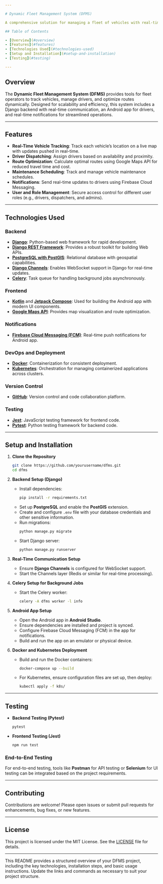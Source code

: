 ```yaml
---

# Dynamic Fleet Management System (DFMS)

A comprehensive solution for managing a fleet of vehicles with real-time tracking, driver dispatching, route optimization, and more.

## Table of Contents

- [Overview](#overview)
- [Features](#features)
- [Technologies Used](#technologies-used)
- [Setup and Installation](#setup-and-installation)
- [Testing](#testing)

---
```


## Overview

The **Dynamic Fleet Management System (DFMS)** provides tools for fleet operators to track vehicles, manage drivers, and optimize routes dynamically. Designed for scalability and efficiency, this system includes a Django backend with real-time communication, an Android app for drivers, and real-time notifications for streamlined operations.

---

## Features

- **Real-Time Vehicle Tracking**: Track each vehicle’s location on a live map with updates pushed in real-time.
- **Driver Dispatching**: Assign drivers based on availability and proximity.
- **Route Optimization**: Calculate optimal routes using Google Maps API for reduced travel time and cost.
- **Maintenance Scheduling**: Track and manage vehicle maintenance schedules.
- **Notifications**: Send real-time updates to drivers using Firebase Cloud Messaging.
- **User and Role Management**: Secure access control for different user roles (e.g., drivers, dispatchers, and admins).

---

## Technologies Used

### Backend
- **[Django](https://www.djangoproject.com/)**: Python-based web framework for rapid development.
- **[Django REST Framework](https://www.django-rest-framework.org/)**: Provides a robust toolkit for building Web APIs.
- **[PostgreSQL with PostGIS](https://postgis.net/)**: Relational database with geospatial capabilities.
- **[Django Channels](https://channels.readthedocs.io/en/stable/)**: Enables WebSocket support in Django for real-time updates.
- **[Celery](https://docs.celeryproject.org/en/stable/)**: Task queue for handling background jobs asynchronously.

### Frontend
- **[Kotlin](https://developer.android.com/kotlin)** and **[Jetpack Compose](https://developer.android.com/jetpack/compose)**: Used for building the Android app with modern UI components.
- **[Google Maps API](https://developers.google.com/maps)**: Provides map visualization and route optimization.

### Notifications
- **[Firebase Cloud Messaging (FCM)](https://firebase.google.com/docs/cloud-messaging)**: Real-time push notifications for Android app.

### DevOps and Deployment
- **[Docker](https://www.docker.com/)**: Containerization for consistent deployment.
- **[Kubernetes](https://kubernetes.io/)**: Orchestration for managing containerized applications across clusters.

### Version Control
- **[GitHub](https://github.com/)**: Version control and code collaboration platform.

### Testing
- **[Jest](https://jestjs.io/)**: JavaScript testing framework for frontend code.
- **[Pytest](https://docs.pytest.org/en/stable/)**: Python testing framework for backend code.

---

## Setup and Installation

1. **Clone the Repository**

   ```bash
   git clone https://github.com/yourusername/dfms.git
   cd dfms
   ```

2. **Backend Setup (Django)**

   - Install dependencies:
     ```bash
     pip install -r requirements.txt
     ```
   - Set up **PostgreSQL** and enable the **PostGIS** extension.
   - Create and configure `.env` file with your database credentials and other sensitive information.
   - Run migrations:
     ```bash
     python manage.py migrate
     ```
   - Start Django server:
     ```bash
     python manage.py runserver
     ```

3. **Real-Time Communication Setup**
   - Ensure **Django Channels** is configured for WebSocket support.
   - Start the Channels layer (Redis or similar for real-time processing).

4. **Celery Setup for Background Jobs**
   - Start the Celery worker:
     ```bash
     celery -A dfms worker -l info
     ```

5. **Android App Setup**

   - Open the Android app in **Android Studio**.
   - Ensure dependencies are installed and project is synced.
   - Configure Firebase Cloud Messaging (FCM) in the app for notifications.
   - Build and run the app on an emulator or physical device.

6. **Docker and Kubernetes Deployment**

   - Build and run the Docker containers:
     ```bash
     docker-compose up --build
     ```
   - For Kubernetes, ensure configuration files are set up, then deploy:
     ```bash
     kubectl apply -f k8s/
     ```

---

## Testing

- **Backend Testing (Pytest)**
  ```bash
  pytest
  ```

- **Frontend Testing (Jest)**
  ```bash
  npm run test
  ```

### End-to-End Testing

For end-to-end testing, tools like **Postman** for API testing or **Selenium** for UI testing can be integrated based on the project requirements.

---

## Contributing

Contributions are welcome! Please open issues or submit pull requests for enhancements, bug fixes, or new features.

---

## License

This project is licensed under the MIT License. See the [LICENSE](LICENSE) file for details.

--- 

This README provides a structured overview of your DFMS project, including the key technologies, installation steps, and basic usage instructions. Update the links and commands as necessary to suit your project structure.
